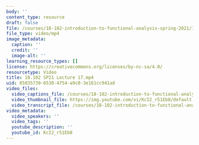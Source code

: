 ```yaml
---
body: ''
content_type: resource
draft: false
file: /courses/18-102-introduction-to-functional-analysis-spring-2021/18102-sp21-lecture-17_360p_16_9.mp4
file_type: video/mp4
image_metadata:
  caption: ''
  credit: ''
  image-alt: ''
learning_resource_types: []
license: https://creativecommons.org/licenses/by-nc-sa/4.0/
resourcetype: Video
title: 18.102 SP21 Lecture 17.mp4
uid: 85835739-6538-4754-a9c0-3e161cc941ad
video_files:
  video_captions_file: /courses/18-102-introduction-to-functional-analysis-spring-2021/14SI0vFnIpGrSDrlBc-8IIk5BAoG1epXI_transcript.webvtt
  video_thumbnail_file: https://img.youtube.com/vi/KcI2_r51Eb8/default.jpg
  video_transcript_file: /courses/18-102-introduction-to-functional-analysis-spring-2021/14SI0vFnIpGrSDrlBc-8IIk5BAoG1epXI_transcript.pdf
video_metadata:
  video_speakers: ''
  video_tags: ''
  youtube_description: ''
  youtube_id: KcI2_r51Eb8
---
```

